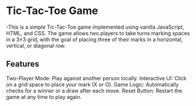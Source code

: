 # Tic-Tac-Toe Game

-This is a simple Tic-Tac-Toe game implemented using vanilla JavaScript, HTML, and CSS. The game allows two players to take turns marking spaces in a 3×3 grid, with the goal of placing three of their marks in a horizontal, vertical, or diagonal row.

## Features
Two-Player Mode: Play against another person locally.
Interactive UI: Click on a grid space to place your mark (X or O).
Game Logic: Automatically checks for a winner or a draw after each move.
Reset Button: Restart the game at any time to play again.
